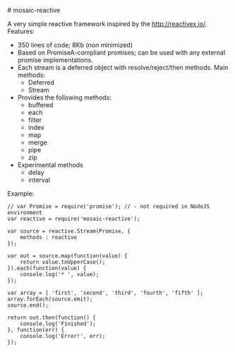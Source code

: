 # mosaic-reactive

A very simple reactive framework inspired by the http://reactivex.io/.
Features:
 * 350 lines of code; 8Kb (non minimized)
 * Based on PromiseA-compliant promises; can be used with any external promise 
   implementations.
 * Each stream is a deferred object with resolve/reject/then methods. Main methods:
   - Deferred
   - Stream
 * Provides the following methods:
   - buffered
   - each
   - filter
   - index
   - map
   - merge
   - pipe
   - zip
 * Experimental methods
   - delay
   - interval

Example: 
```
// var Promise = require('promise'); // - not required in NodeJS environment 
var reactive = require('mosaic-reactive');

var source = reactive.Stream(Promise, {
	methods : reactive
});

var out = source.map(function(value) {
	return value.toUpperCase();
}).each(function(value) {
	console.log('* ', value);
});

var array = [ 'first', 'second', 'third', 'fourth', 'fifth' ];
array.forEach(source.emit);
source.end();

return out.then(function() {
	console.log('Finished');
}, function(err) {
	console.log('Error!', err);
});


```
